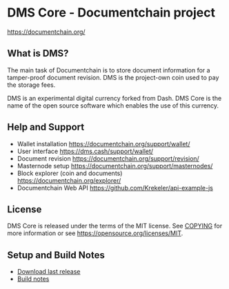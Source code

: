 DMS Core - Documentchain project
=====================

https://documentchain.org/


What is DMS?
---------------------

The main task of Documentchain is to store document information for a tamper-proof document revision. DMS is the project-own coin used to pay the storage fees.

DMS is an experimental digital currency forked from Dash. DMS Core is the name of the open source software which enables the use of this currency.

Help and Support
---------------------
* Wallet installation https://documentchain.org/support/wallet/
* User interface https://dms.cash/support/wallet/
* Document revision https://documentchain.org/support/revision/
* Masternode setup https://documentchain.org/support/masternodes/
* Block explorer (coin and documents) https://documentchain.org/explorer/
* Documentchain Web API https://github.com/Krekeler/api-example-js

License
---------------------

DMS Core is released under the terms of the MIT license. See [COPYING](COPYING) for more
information or see https://opensource.org/licenses/MIT.

Setup and Build Notes
---------------------

* [Download last release](https://github.com/Krekeler/documentchain/releases)
* [Build notes](doc/README.md#Building)
